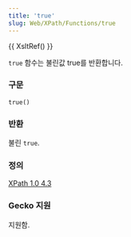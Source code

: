 ```yaml
---
title: 'true'
slug: Web/XPath/Functions/true
---
```


{{ XsltRef() }}

`true` 함수는 불린값 true를 반환합니다.

### 구문

```
true()
```

### 반환

불린 `true`.

### 정의

[XPath 1.0 4.3](http://www.w3.org/TR/xpath#function-true)

### Gecko 지원

지원함.
